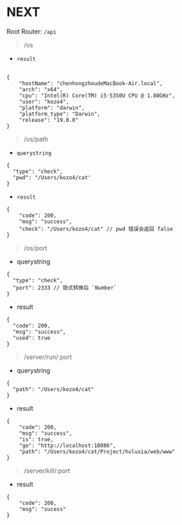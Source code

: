 # NEXT

Root Router: `/api`

> /os

- `result`

```jsonc

{
    "hostName": "chenhongzhoudeMacBook-Air.local",
    "arch": "x64",
    "cpu": "Intel(R) Core(TM) i5-5350U CPU @ 1.80GHz",
    "user": "kozo4",
    "platform": "darwin",
    "platform_type": "Darwin",
    "release": "19.0.0"
}

```

> /os/path

- `querystring`

```jsonc
{
  "type": "check",
  "pwd": "/Users/kozo4/cat'
}
```

- `result`

```jsonc
{
    "code": 200,
    "msg": "success",
    "check": "/Users/kozo4/cat" // pwd 错误会返回 false
}
```

> /os/port

- querystring

```jsonc
{
  "type": "check",
  "port": 2333 // 隐式转换后 `Number`
}
```

- result

```jsonc
{
  "code": 200,
  "msg": "success",
  "used": true
}
```

> /server/run/:port

- querystring

```jsonc
{
  "path": "/Users/kozo4/cat"
}
```

- result

```jsonc
{
    "code": 200,
    "msg": "success",
    "is": true,
    "go": "http://localhost:10086",
    "path": "/Users/kozo4/cat/Project/huluxia/web/www"
}
```

> /server/kill/:port

- result

```jsonc
{
    "code": 200,
    "msg": "sucess"
}
```